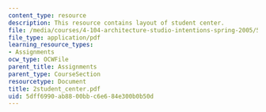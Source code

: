 ```yaml
---
content_type: resource
description: This resource contains layout of student center.
file: /media/courses/4-104-architecture-studio-intentions-spring-2005/5dff6990ab8800bbc6e684e300b0b50d_2student_center.pdf
file_type: application/pdf
learning_resource_types:
- Assignments
ocw_type: OCWFile
parent_title: Assignments
parent_type: CourseSection
resourcetype: Document
title: 2student_center.pdf
uid: 5dff6990-ab88-00bb-c6e6-84e300b0b50d
---
```

